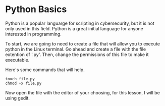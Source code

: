 # Python Basics

Python is a popular languarge for scripting in cybersecurity, but it is not only used in this field. Python is a great initial language for anyone interested in programming. 

To start, we are going to need to create a file that will allow you to execute python in the Linux terminal. Go ahead and create a file with the file extention of '.py'. Then, change the permissions of this file to make it executable. 

Here's some commands that will help.

    touch file.py
    chmod +x file.py
    
Now open the file with the editor of your choosing, for this lesson, I will be using gedit.

